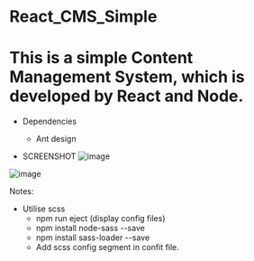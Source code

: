 # React_CMS_Simple
# This is a simple Content Management System, which is developed by React and Node. 

+ Dependencies
    + Ant design
    

+ SCREENSHOT
![image](https://github.com/fishinsea2014/React_CMS_Simple/blob/master/screenshot/react_login.jpg)

![image](https://github.com/fishinsea2014/React_CMS_Simple/blob/master/screenshot/react_home.jpg)

Notes:
+ Utilise scss
    + npm run eject (display config files)
    + npm install node-sass --save
    + npm install sass-loader --save
    + Add scss config segment in confit file.
